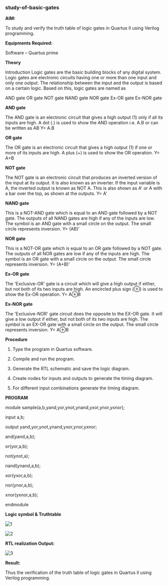 ### study-of-basic-gates

**AIM:** 

To study and verify the truth table of logic gates in Quartus II using Verilog programming.

**Equipments Required:**

Software – Quartus prime 

**Theory**

Introduction Logic gates are the basic building blocks of any digital system. Logic gates are electronic circuits having one or more than one input and only one output. The relationship between the input and the output is based on a certain logic. Based on this, logic gates are named as

AND gate OR gate NOT gate NAND gate NOR gate Ex-OR gate Ex-NOR gate

**AND gate**

The AND gate is an electronic circuit that gives a high output (1) only if all its inputs are high. A dot (.) is used to show the AND operation i.e. A.B or can be written as AB
Y= A.B

**OR gate** 

The OR gate is an electronic circuit that gives a high output (1) if one or more of its inputs are high. A plus (+) is used to show the OR operation.
Y= A+B

**NOT gate**

The NOT gate is an electronic circuit that produces an inverted version of the input at its output. It is also known as an inverter. If the input variable is A, the inverted output is known as NOT A. This is also shown as A' or A with a bar over the top, as shown at the outputs.
Y= A'

**NAND gate**

This is a NOT-AND gate which is equal to an AND gate followed by a NOT gate. The outputs of all NAND gates are high if any of the inputs are low. The symbol is an AND gate with a small circle on the output. The small circle represents inversion.
Y= (AB)’

**NOR gate**

This is a NOT-OR gate which is equal to an OR gate followed by a NOT gate. The outputs of all NOR gates are low if any of the inputs are high. The symbol is an OR gate with a small circle on the output. The small circle represents inversion.
Y= (A+B)’

**Ex-OR gate**

The 'Exclusive-OR' gate is a circuit which will give a high output if either, but not both of its two inputs are high. An encircled plus sign (⊕) is used to show the Ex-OR operation.
Y= A⊕B

**Ex-NOR gate**

The 'Exclusive-NOR' gate circuit does the opposite to the EX-OR gate. It will give a low output if either, but not both of its two inputs are high. The symbol is an EX-OR gate with a small circle on the output. The small circle represents inversion.
Y= A⊕B

**Procedure** 

1.	Type the program in Quartus software.

2.	Compile and run the program.

3.	Generate the RTL schematic and save the logic diagram.

4.	Create nodes for inputs and outputs to generate the timing diagram.

5.	For different input combinations generate the timing diagram.


**PROGRAM**

 module sample(a,b,yand,yor,ynot,ynand,yxor,ynor,yxnor);

 
 input a,b;

 
 output yand,yor,ynot,ynand,yxor,ynor,yxnor;

 
 and(yand,a,b);

 
 or(yor,a,b);

 
 not(ynot,a);

 
 nand(ynand,a,b);

 
 xor(yxor,a,b);

 
 nor(ynor,a,b);

 
 xnor(yxnor,a,b);

 
 endmodule

 
**Logic symbol & Truthtable**

![1](https://github.com/user-attachments/assets/8a369bdb-9a39-4e92-a91c-41913ac65c0d)

![2](https://github.com/user-attachments/assets/67236532-e6fc-4f0c-bf0b-1587b0c850d7)





**RTL realization Output:** 

![3](https://github.com/user-attachments/assets/9a99cd5b-f98c-4080-92eb-497ec47f60d4)


**Result:**

Thus the verification of the truth table of logic gates in Quartus II using Verilog
 programming.


